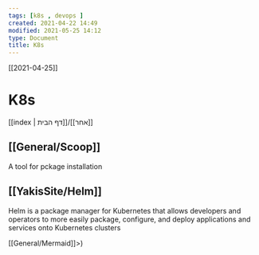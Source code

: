 ```yaml
---
tags: [k8s , devops ]  
created: 2021-04-22 14:49
modified: 2021-05-25 14:12
type: Document
title: K8s
---
```

 [[2021-04-25]]
# K8s
[[index | דף הבית]]/[[אחר]] 


## [[General/Scoop]]
A tool for pckage installation

## [[YakisSite/Helm]]
Helm is a package manager for Kubernetes that allows developers
and operators to more easily package, configure, and deploy
applications and services onto Kubernetes clusters

[[General/Mermaid]]>)